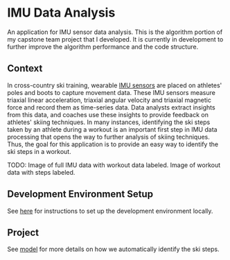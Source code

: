 # IMU Data Analysis

An application for IMU sensor data analysis. This is the algorithm portion of my capstone team project that I developed. It is currently in development to further improve the algorithm performance and the code structure.

## Context

In cross-country ski training, wearable [IMU sensors](https://en.wikipedia.org/wiki/Inertial_measurement_unit) are placed on athletes' poles and boots to capture movement data. These IMU sensors measure triaxial linear acceleration, triaxial angular velocity and triaxial magnetic force and record them as time-series data. Data analysts extract insights from this data, and coaches use these insights to provide feedback on athletes' skiing techniques. In many instances, identifying the ski steps taken by an athlete during a workout is an important first step in IMU data processing that opens the way to further analysis of skiing techniques. Thus, the goal for this application is to provide an easy way to identify the ski steps in a workout.


TODO: Image of full IMU data with workout data labeled. Image of workout data with steps labeled.

## Development Environment Setup
See [here](./development_environment_setup.md) for instructions to set up the development environment locally.

## Project
See [model](./model) for more details on how we automatically identify the ski steps.

